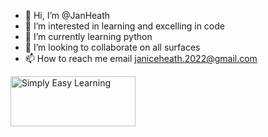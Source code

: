 - 👋 Hi, I’m @JanHeath
- 👀 I’m interested in learning and excelling in code
- 🌱 I’m currently learning python
- 💞️ I’m looking to collaborate on all surfaces 
- 📫 How to reach me email janiceheath.2022@gmail.com
<!DOCTYPE html>
<html>
   <head>
      <title>HTML img Tag</title>
   </head>

   <body>
      <img src="https://www.tutorialspoint.com/html/images/test.png" alt="Simply Easy Learning" width="200" height="80">
   </body>
</html>
<!---
JanHeath/JanHeath is a ✨ special ✨ repository because its `README.md` (this file) appears on your GitHub profile.
You can click the Preview link to take a look at your changes.
--->
